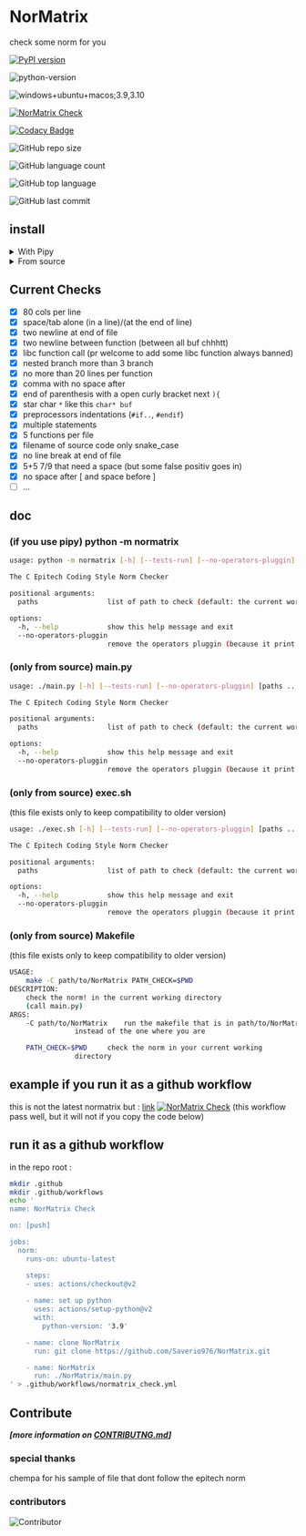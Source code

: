 # NorMatrix
check some norm for you

[![PyPI version](https://badge.fury.io/py/normatrix.svg)](https://badge.fury.io/py/normatrix)

![python-version](https://img.shields.io/badge/python-%3E%3D3.7-green)

![windows+ubuntu+macos;3.9,3.10](https://github.com/Saverio976/NorMatrix/actions/workflows/hallo_doctor.yml/badge.svg?event=push)

[![NorMatrix Check](https://github.com/Saverio976/NorMatrix/actions/workflows/normatrix_check.yml/badge.svg)](https://github.com/Saverio976/NorMatrix/actions/workflows/normatrix_check.yml)

[![Codacy Badge](https://app.codacy.com/project/badge/Grade/2ca7ba5d6a9e4619bd0cab7ae82ae7e1)](https://www.codacy.com/gh/Saverio976/NorMatrix/dashboard?utm_source=github.com&amp;utm_medium=referral&amp;utm_content=Saverio976/NorMatrix&amp;utm_campaign=Badge_Grade)

![GitHub repo size](https://img.shields.io/github/repo-size/Saverio976/NorMatrix?style=plastic)

![GitHub language count](https://img.shields.io/github/languages/count/Saverio976/NorMatrix?style=plastic)

![GitHub top language](https://img.shields.io/github/languages/top/Saverio976/NorMatrix?style=plastic)

![GitHub last commit](https://img.shields.io/github/last-commit/Saverio976/NorMatrix?color=red&style=plastic)

## install
<details>
  <summary>With Pipy</summary>

### with pipy
```bash
pip install normatrix
```
Now you can use it with `python3 -m normatrix` in your terminal

And if you want to just write `normatrix` :
```bash
echo $SHELL
```
if you are using bash shell (the `echo` print `/something/bash`):
```bash
echo alias normatrix=\"python3 -m normatrix\" >> $HOME/.bashrc
```
else if you are using zsh shell (the `echo` print `/something/like/zsh`):
```bash
echo alias normatrix=\"python3 -m normatrix\" >> $HOME/.zshrc
```
else handle this yourself bruh;
</details>

<details>
  <summary>From source</summary>

### from source
```bash
git clone https://github.com/Saverio976/NorMatrix.git
cd NorMatrix
```
Now you can use it with `./path/to/folder/NorMatrix/main.py` in your terminal

And if you want to just write `normatrix` :
```bash
echo $SHELL
```
if you are using bash shell (the `echo` print `/something/bash`):
```bash
echo alias normatrix=\"$PWD/main.py\" >> $HOME/.bashrc
```
else if you are using zsh shell (the `echo` print `/something/like/zsh`):
```bash
echo alias normatrix=\"$PWD/main.py\" >> $HOME/.zshrc
```
else handle this yourself bruh;
</details>

## Current Checks

-   [x] 80 cols per line
-   [x] space/tab alone (in a line)/(at the end of line)
-   [x] two newline at end of file
-   [x] two newline between function (between all buf chhhtt)
-   [x] libc function call (pr welcome to add some libc function always banned)
-   [x] nested branch more than 3 branch
-   [x] no more than 20 lines per function
-   [x] comma with no space after
-   [x] end of parenthesis with a open curly bracket next `){`
-   [x] star char `*` like this `char* buf`
-   [x] preprocessors indentations (`#if..`, `#endif`)
-   [x] multiple statements
-   [x] 5 functions per file
-   [x] filename of source code only snake\_case
-   [x] no line break at end of file
-   [x] 5+5 7/9 that need a space (but some false positiv goes in)
-   [x] no space after [ and space  before ]
-   [ ] ...

## doc
### (if you use pipy) python -m normatrix
```bash
usage: python -m normatrix [-h] [--tests-run] [--no-operators-pluggin] [paths ...]

The C Epitech Coding Style Norm Checker

positional arguments:
  paths                 list of path to check (default: the current working directory)

options:
  -h, --help            show this help message and exit
  --no-operators-pluggin
                        remove the operators pluggin (because it print some false positiv for now)
```
### (only from source) main.py
```bash
usage: ./main.py [-h] [--tests-run] [--no-operators-pluggin] [paths ...]

The C Epitech Coding Style Norm Checker

positional arguments:
  paths                 list of path to check (default: the current working directory)

options:
  -h, --help            show this help message and exit
  --no-operators-pluggin
                        remove the operators pluggin (because it print some false positiv for now)
```
### (only from source) exec.sh
(this file exists only to keep compatibility to older version)
```bash
usage: ./exec.sh [-h] [--tests-run] [--no-operators-pluggin] [paths ...]

The C Epitech Coding Style Norm Checker

positional arguments:
  paths                 list of path to check (default: the current working directory)

options:
  -h, --help            show this help message and exit
  --no-operators-pluggin
                        remove the operators pluggin (because it print some false positiv for now)
```
### (only from source) Makefile
(this file exists only to keep compatibility to older version)
```bash
USAGE:
	make -C path/to/NorMatrix PATH_CHECK=$PWD
DESCRIPTION:
	check the norm! in the current working directory
	(call main.py)
ARGS:
	-C path/to/NorMatrix 	run the makefile that is in path/to/NorMatrix
				instead of the one where you are

	PATH_CHECK=$PWD		check the norm in your current working
				directory
```

## example if you run it as a github workflow
this is not the latest normatrix but :
[link](https://github.com/Saverio976/NorMatrix/runs/4843598808?check_suite_focus=true)
[![NorMatrix Check](https://github.com/Saverio976/NorMatrix/actions/workflows/normatrix_check.yml/badge.svg)](https://github.com/Saverio976/NorMatrix/actions/workflows/normatrix_check.yml)
(this workflow pass well, but it will not if you copy the code below)

## run it as a **github workflow**
in the repo root :
```bash
mkdir .github
mkdir .github/workflows
echo '
name: NorMatrix Check

on: [push]

jobs:
  norm:
    runs-on: ubuntu-latest

    steps:
    - uses: actions/checkout@v2
	
    - name: set up python
      uses: actions/setup-python@v2
      with:
        python-version: '3.9'

    - name: clone NorMatrix
      run: git clone https://github.com/Saverio976/NorMatrix.git

    - name: NorMatrix
      run: ./NorMatrix/main.py
' > .github/workflows/normatrix_check.yml
```

## Contribute
***[more information on [CONTRIBUTNG.md](https://github.com/Saverio976/NorMatrix/blob/python-rewrite/CONTRIBUTING.md)]***

### special thanks
chempa for his sample of file that dont follow the epitech norm

### contributors
![Contributor](https://badges.pufler.dev/contributors/Saverio976/NorMatrix?size=50&padding=5&bots=true)

